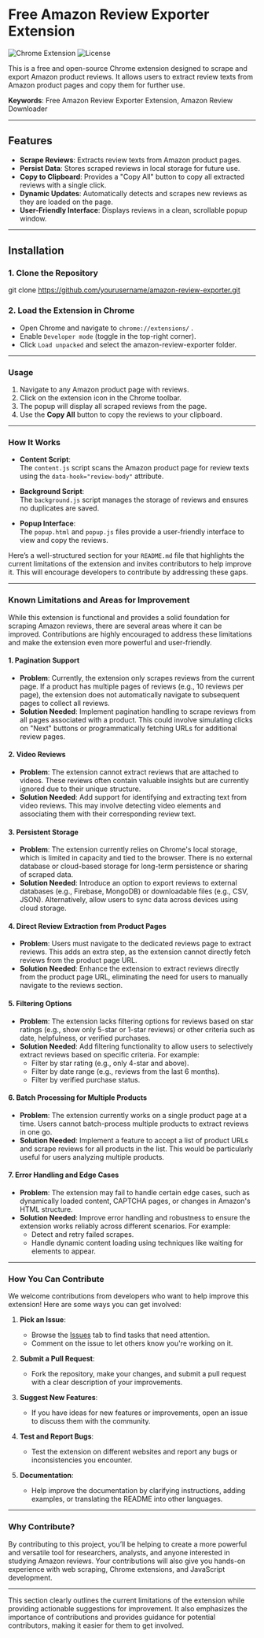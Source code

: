 # Free Amazon Review Exporter Extension

![Chrome Extension](https://img.shields.io/badge/Chrome%20Extension-v1.0-blue) ![License](https://img.shields.io/badge/license-MIT-green)

This is a free and open-source Chrome extension designed to scrape and export Amazon product reviews. It allows users to extract review texts from Amazon product pages and copy them for further use.

**Keywords**: Free Amazon Review Exporter Extension, Amazon Review Downloader

---

## Features

- **Scrape Reviews**: Extracts review texts from Amazon product pages.
- **Persist Data**: Stores scraped reviews in local storage for future use.
- **Copy to Clipboard**: Provides a "Copy All" button to copy all extracted reviews with a single click.
- **Dynamic Updates**: Automatically detects and scrapes new reviews as they are loaded on the page.
- **User-Friendly Interface**: Displays reviews in a clean, scrollable popup window.

---

## Installation

### 1. Clone the Repository
git clone https://github.com/yourusername/amazon-review-exporter.git

### 2. Load the Extension in Chrome
- Open Chrome and navigate to `chrome://extensions/` .
- Enable `Developer mode` (toggle in the top-right corner).
- Click `Load unpacked` and select the amazon-review-exporter folder.

---

### Usage

1. Navigate to any Amazon product page with reviews.
2. Click on the extension icon in the Chrome toolbar.
3. The popup will display all scraped reviews from the page.
4. Use the **Copy All** button to copy the reviews to your clipboard.

---

### How It Works

- **Content Script**:  
  The `content.js` script scans the Amazon product page for review texts using the `data-hook="review-body"` attribute.

- **Background Script**:  
  The `background.js` script manages the storage of reviews and ensures no duplicates are saved.

- **Popup Interface**:  
  The `popup.html` and `popup.js` files provide a user-friendly interface to view and copy the reviews.

Here’s a well-structured section for your `README.md` file that highlights the current limitations of the extension and invites contributors to help improve it. This will encourage developers to contribute by addressing these gaps.

---

### **Known Limitations and Areas for Improvement**

While this extension is functional and provides a solid foundation for scraping Amazon reviews, there are several areas where it can be improved. Contributions are highly encouraged to address these limitations and make the extension even more powerful and user-friendly.

#### 1. **Pagination Support**
   - **Problem**: Currently, the extension only scrapes reviews from the current page. If a product has multiple pages of reviews (e.g., 10 reviews per page), the extension does not automatically navigate to subsequent pages to collect all reviews.
   - **Solution Needed**: Implement pagination handling to scrape reviews from all pages associated with a product. This could involve simulating clicks on "Next" buttons or programmatically fetching URLs for additional review pages.

#### 2. **Video Reviews**
   - **Problem**: The extension cannot extract reviews that are attached to videos. These reviews often contain valuable insights but are currently ignored due to their unique structure.
   - **Solution Needed**: Add support for identifying and extracting text from video reviews. This may involve detecting video elements and associating them with their corresponding review text.

#### 3. **Persistent Storage**
   - **Problem**: The extension currently relies on Chrome's local storage, which is limited in capacity and tied to the browser. There is no external database or cloud-based storage for long-term persistence or sharing of scraped data.
   - **Solution Needed**: Introduce an option to export reviews to external databases (e.g., Firebase, MongoDB) or downloadable files (e.g., CSV, JSON). Alternatively, allow users to sync data across devices using cloud storage.

#### 4. **Direct Review Extraction from Product Pages**
   - **Problem**: Users must navigate to the dedicated reviews page to extract reviews. This adds an extra step, as the extension cannot directly fetch reviews from the product page URL.
   - **Solution Needed**: Enhance the extension to extract reviews directly from the product page URL, eliminating the need for users to manually navigate to the reviews section.

#### 5. **Filtering Options**
   - **Problem**: The extension lacks filtering options for reviews based on star ratings (e.g., show only 5-star or 1-star reviews) or other criteria such as date, helpfulness, or verified purchases.
   - **Solution Needed**: Add filtering functionality to allow users to selectively extract reviews based on specific criteria. For example:
     - Filter by star rating (e.g., only 4-star and above).
     - Filter by date range (e.g., reviews from the last 6 months).
     - Filter by verified purchase status.

#### 6. **Batch Processing for Multiple Products**
   - **Problem**: The extension currently works on a single product page at a time. Users cannot batch-process multiple products to extract reviews in one go.
   - **Solution Needed**: Implement a feature to accept a list of product URLs and scrape reviews for all products in the list. This would be particularly useful for users analyzing multiple products.

#### 7. **Error Handling and Edge Cases**
   - **Problem**: The extension may fail to handle certain edge cases, such as dynamically loaded content, CAPTCHA pages, or changes in Amazon's HTML structure.
   - **Solution Needed**: Improve error handling and robustness to ensure the extension works reliably across different scenarios. For example:
     - Detect and retry failed scrapes.
     - Handle dynamic content loading using techniques like waiting for elements to appear.

---

### **How You Can Contribute**

We welcome contributions from developers who want to help improve this extension! Here are some ways you can get involved:

1. **Pick an Issue**:
   - Browse the [Issues](https://github.com/mohaimenulislamshawon/free-amazon-review-exporter-extension/issues) tab to find tasks that need attention.
   - Comment on the issue to let others know you're working on it.

2. **Submit a Pull Request**:
   - Fork the repository, make your changes, and submit a pull request with a clear description of your improvements.

3. **Suggest New Features**:
   - If you have ideas for new features or improvements, open an issue to discuss them with the community.

4. **Test and Report Bugs**:
   - Test the extension on different websites and report any bugs or inconsistencies you encounter.

5. **Documentation**:
   - Help improve the documentation by clarifying instructions, adding examples, or translating the README into other languages.

---

### **Why Contribute?**

By contributing to this project, you’ll be helping to create a more powerful and versatile tool for researchers, analysts, and anyone interested in studying Amazon reviews. Your contributions will also give you hands-on experience with web scraping, Chrome extensions, and JavaScript development.

---

This section clearly outlines the current limitations of the extension while providing actionable suggestions for improvement. It also emphasizes the importance of contributions and provides guidance for potential contributors, making it easier for them to get involved.
